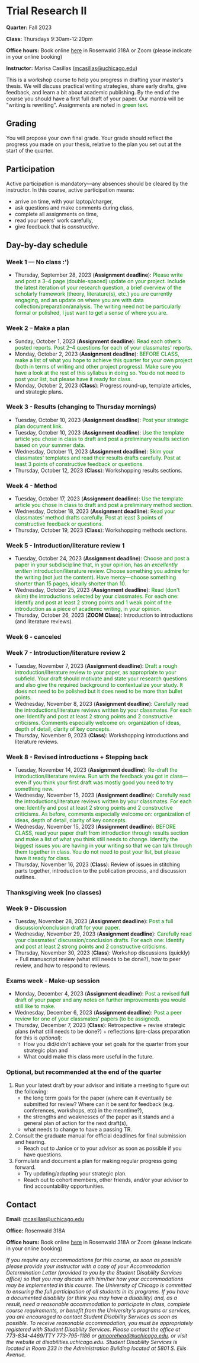 # Trial Research II

**Quarter:** Fall 2023

**Class:** Thursdays 9:30am-12:20pm

**Office hours:** Book online [here](https://calendar.app.google/9DB3dUzBffuLWqHA9) in Rosenwald 318A or Zoom (please indicate in your online booking)

**Instructor:** Marisa Casillas (mcasillas@uchicago.edu)

This is a workshop course to help you progress in drafting your master's thesis. We will discuss practical writing strategies, share early drafts, give feedback, and learn a bit about academic publishing. By the end of the course you should have a first full draft of your paper. Our mantra will be "writing is rewriting". Assignments are noted in <span style="color:green">green text</span>.

## Grading 

You will propose your own final grade. Your grade should reflect the progress you made on your thesis, relative to the plan you set out at the start of the quarter.

## Participation

Active participation is mandatory—any absences should be cleared by the instructor. In this course, active participation means:

* arrive on time, with your laptop/charger,
* ask questions and make comments during class,
* complete all assignments on time,
* read your peers' work carefully,
* give feedback that is _constructive_.

## Day-by-day schedule

### Week 1 — No class :')

- Thursday, September 28, 2023 (**Assignment deadline**): <span style="color:green">Please write and post a 3–4 page (double-spaced) update on your project. Include the latest iteration of your research question, a brief overview of the scholarly framework (theory, literature(s), etc.) you are currently engaging, and an update on where you are with data collection/preparation/analysis. The writing need not be particularly formal or polished, I just want to get a sense of where you are.</span>

### Week 2 – Make a plan

- Sunday, October 1, 2023 (**Assignment deadline**): <span style="color:green">Read each other’s posted reports. Post 2–4 questions for each of your classmates' reports.</span>
- Monday, October 2, 2023 (**Assignment deadline**): <span style="color:green">BEFORE CLASS, make a list of what you hope to achieve this quarter for your own project (both in terms of writing and other project progress). Make sure you have a look at the rest of this syllabus in doing so. You do not need to post your list, but please have it ready for class.</span>
- Monday, October 2, 2023 (**Class**): Progress round-up, template articles, and strategic plans.

### Week 3 - Results (changing to Thursday mornings)

- Tuesday, October 10, 2023 (**Assignment deadline**): <span style="color:green">Post your strategic plan document link.</span>
- Tuesday, October 10, 2023 (**Assignment deadline**): <span style="color:green">Use the template article you chose in class to draft and post a preliminary results section based on your summer data.</span>
- Wednesday, October 11, 2023 (**Assignment deadline**): <span style="color:green">Skim your classmates' templates and read their results drafts carefully. Post at least 3 points of constructive feedback or questions.</span>
- Thursday, October 12, 2023 (**Class**): Workshopping results sections.

### Week 4 - Method

- Tuesday, October 17, 2023 (**Assignment deadline**): <span style="color:green">Use the template article you chose in class to draft and post a preliminary method section.</span>
- Wednesday, October 18, 2023 (**Assignment deadline**): <span style="color:green">Read your classmates' method drafts carefully. Post at least 3 points of constructive feedback or questions.</span>
- Thursday, October 19, 2023 (**Class**): Workshopping methods sections.

### Week 5 - Introduction/literature review 1

- Tuesday, October 24, 2023 (**Assignment deadline**): <span style="color:green">Choose and post a paper in your subdiscipline that, in your opinion, has an _excellently written_ introduction/literature review. Choose something you admire for the writing (not just the content). Have mercy—choose something shorter than 15 pages, ideally shorter than 10.</span>
- Wednesday, October 25, 2023 (**Assignment deadline**): <span style="color:green">Read (don't skim) the introductions selected by your classmates. For each one: Identify and post at least 2 strong points and 1 weak point of the introduction as a piece of academic writing, in your opinion.</span>
- Thursday, October 26, 2023 (**ZOOM Class**): Introduction to introductions (and literature reviews).

### Week 6 - canceled

### Week 7 - Introduction/literature review 2

- Tuesday, November 7, 2023 (**Assignment deadline**): <span style="color:green">Draft a rough introduction/literature review to your paper, as appropriate to your subfield. Your draft should motivate and state your research questions and also give the required background to contextualize your study. It does not need to be polished but it does need to be more than bullet points.</span>
- Wednesday, November 8, 2023 (**Assignment deadline**): <span style="color:green">Carefully read the introductions/literature reviews written by your classmates. For each one: Identify and post at least 2 strong points and 2 constructive criticisms. Comments especially welcome on: organization of ideas, depth of detail, clarity of key concepts.</span>
- Thursday, November 9, 2023 (**Class**): Workshopping introductions and literature reviews.

### Week 8 - Revised introductions + Stepping back

- Tuesday, November 14, 2023 (**Assignment deadline**): <span style="color:green">Re-draft the introduction/literature review. Run with the feedback you got in class—even if you think your first draft was mostly good you need to try something new.</span>
- Wednesday, November 15, 2023 (**Assignment deadline**): <span style="color:green">Carefully read the introductions/literature reviews written by your classmates. For each one: Identify and post at least 2 strong points and 2 constructive criticisms. As before, comments especially welcome on: organization of ideas, depth of detail, clarity of key concepts.</span>
- Wednesday, November 15, 2023 (**Assignment deadline**): <span style="color:green">BEFORE CLASS, read your paper draft from introduction through results section and make a list of what you think still needs to change. Identify the biggest issues you are having in your writing so that we can talk through them together in class. You do not need to post your list, but please have it ready for class.</span>
- Thursday, November 16, 2023 (**Class**): Review of issues in stitching parts together, introduction to the publication process, and discussion outlines.

### Thanksgiving week (no classes)

### Week 9 - Discussion

- Tuesday, November 28, 2023 (**Assignment deadline**): <span style="color:green">Post a full discussion/conclusion draft for your paper.</span>
- Wednesday, November 29, 2023 (**Assignment deadline**): <span style="color:green">Carefully read your classmates' discussion/conclusion drafts. For each one: Identify and post at least 2 strong points and 2 constructive criticisms.</span>
- Thursday, November 30, 2023 (**Class**): Workshop discussions (quickly) + Full manuscript review (what still needs to be done?), how to peer review, and how to respond to reviews.


### Exams week - Make-up session

- Monday, December 4, 2023 (**Assignment deadline**): <span style="color:green">Post a revised **full** draft of your paper and any notes on further improvements you would still like to make.</span>
- Wednesday, December 6, 2023 (**Assignment deadline**): <span style="color:green">Post a peer review for one of your classmates' papers (to be assigned).</span>
- Thursday, December 7, 2023  (**Class**): Retrospective + revise strategic plans (what still needs to be done?) + reflections (pre-class preparation for this is _optional_):
    - How you did/didn't achieve your set goals for the quarter from your strategic plan and
    - What could make this class more useful in the future.</span>

### Optional, but recommended at the end of the quarter
1. Run your latest draft by your advisor and initiate a meeting to figure out the following:
    - the long term goals for the paper (where can it eventually be submitted for review? Where can it be sent for feedback (e.g. conferences, workshops, etc) in the meantime?),
    - the strengths and weaknesses of the paper as it stands and a general plan of action for the next draft(s),
    - what needs to change to have a passing TR.
2. Consult the graduate manual for official deadlines for final submission and hearing.
    - Reach out to Janice or to your advisor as soon as possible if you have questions.
3. Formulate and document a plan for making regular progress going forward.
    - Try updating/adapting your strategic plan.
    - Reach out to cohort members, other friends, and/or your advisor to find accountability opportunities.


## Contact
**Email:** mcasillas@uchicago.edu

**Office:** Rosenwald 318A

**Office hours:** Book online [here](https://calendar.app.google/9DB3dUzBffuLWqHA9) in Rosenwald 318A or Zoom (please indicate in your online booking)


_If you require any accommodations for this course, as soon as possible please provide your instructor with a copy of your Accommodation Determination Letter (provided to you by the Student Disability Services office) so that you may discuss with him/her how your accommodations may be implemented in this course.
The University of Chicago is committed to ensuring the full participation of all students in its programs. If you have a documented disability (or think you may have a disability) and, as a result, need a reasonable accommodation to participate in class, complete course requirements, or benefit from the University's programs or services, you are encouraged to contact Student Disability Services as soon as possible. To receive reasonable accommodation, you must be appropriately registered with Student Disability Services.  Please contact the office at 773-834-4469/TTY 773-795-1186 or gmoorehead@uchicago.edu, or visit the website at disabilities.uchicago.edu.  Student Disability Services is located in Room 233 in the Administration Building located at 5801 S. Ellis Avenue._